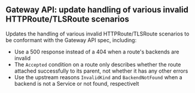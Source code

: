 ## Gateway API: update handling of various invalid HTTPRoute/TLSRoute scenarios

Updates the handling of various invalid HTTPRoute/TLSRoute scenarios to be conformant with the Gateway API spec, including:

- Use a 500 response instead of a 404 when a route's backends are invalid
- The `Accepted` condition on a route only describes whether the route attached successfully to its parent, not whether it has any other errors
- Use the upstream reasons `InvalidKind` and `BackendNotFound` when a backend is not a Service or not found, respectivelt
